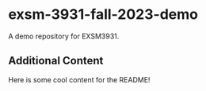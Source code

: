 # exsm-3931-fall-2023-demo
A demo repository for EXSM3931.

## Additional Content
Here is some cool content for the README!